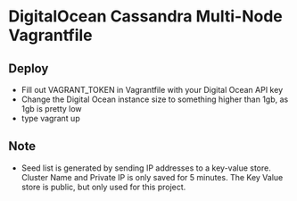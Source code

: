 # DigitalOcean Cassandra Multi-Node Vagrantfile

## Deploy
* Fill out VAGRANT_TOKEN in Vagrantfile with your Digital Ocean API key
* Change the Digital Ocean instance size to something higher than 1gb, as 1gb is pretty low
* type vagrant up

## Note
* Seed list is generated by sending IP addresses to a key-value store. Cluster Name and Private IP is only saved for 5 minutes. The Key Value store is public, but only used for this project.
